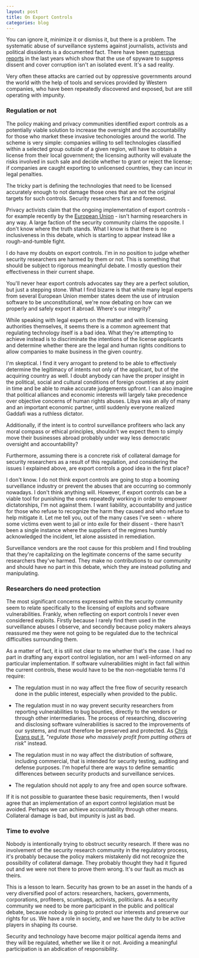 ```yaml
---
layout: post
title: On Export Controls
categories: blog
---
```

You can ignore it, minimize it or dismiss it, but there is a problem. The systematic abuse of surveillance systems against journalists, activists and political dissidents is a documented fact. There have been [numerous reports](https://resistsurveillance.org/reports.html) in the last years which show that the use of spyware to suppress dissent and cover corruption isn't an isolated event. It's a sad reality.

Very often these attacks are carried out by oppressive governments around the world with the help of tools and services provided by Western companies, who have been repeatedly discovered and exposed, but are still operating with impunity.

### Regulation or not

The policy making and privacy communities identified export controls as a potentially viable solution to increase the oversight and the accountability for those who market these invasive techonologies around the world. The scheme is very simple: companies willing to sell technologies classified within a selected group outside of a given region, will have to obtain a license from their local government; the licensing authority will evaluate the risks involved in such sale and decide whether to grant or reject the license; if companies are caught exporting to unlicensed countries, they can incur in legal penalties.

The tricky part is defining the technologies that need to be licensed accurately enough to not damage those ones that are not the original targets for such controls. Security researchers first and foremost.

Privacy activists claim that the ongoing implementation of export controls - for example recently by the [European Union](http://www.theguardian.com/technology/2014/nov/06/spyware-exports-licence-new-eu-rules-military-applications) - isn't harming researchers in any way. A large faction of the security community claims the opposite. I don't know where the truth stands. What I know is that there is no inclusiveness in this debate, which is starting to appear instead like a rough-and-tumble fight.

I do have my doubts on export controls. I'm in no position to judge whether security researchers are harmed by them or not. This is something that should be subject to rigorous meaningful debate. I mostly question their effectiveness in their current shape.

You'll never hear export controls advocates say they are a perfect solution, but just a stepping stone. What I find bizarre is that while many legal experts from several European Union member states deem the use of intrusion software to be unconstitutional, we're now debating on how can we properly and safely export it abroad. Where's our integrity?

While speaking with legal experts on the matter and with licensing authorities themselves, it seems there is a common agreement that regulating technology itself is a bad idea. What they're attempting to achieve instead is to discriminate the intentions of the license applicants and determine whether there are the legal and human rights conditions to allow companies to make business in the given country.

I'm skeptical. I find it very arrogant to pretend to be able to effectively determine the legitimacy of intents not only of the applicant, but of the acquiring country as well. I doubt anybody can have the proper insight in the political, social and cultural conditions of foreign countries at any point in time and be able to make accurate judgements upfront. I can also imagine that political alliances and economic interests will largely take precedence over objective concerns of human rights abuses. Libya was an ally of many and an important economic partner, until suddenly everyone realized Gaddafi was a ruthless dictator.

Additionally, if the intent is to control surveillance profiteers who lack any moral compass or ethical principles, shouldn't we expect them to simply move their businesses abroad probably under way less democratic oversight and accountability?

Furthermore, assuming there is a concrete risk of collateral damage for security researchers as a result of this regulation, and considering the issues I explained above, are export controls a good idea in the first place?

I don't know. I do not think export controls are going to stop a booming surveillance industry or prevent the abuses that are occurring so commonly nowadays. I don't think anything will.
However, if export controls can be a viable tool for punishing the ones repeatedly working in order to empower dictatorships, I'm not against them. I want liability, accountability and justice for those who refuse to recognize the harm they caused and who refuse to help mitigate it. Let me tell you, out of the many cases I've seen - where some victims even went to jail or into exile for their dissent - there hasn't been a single instance where the suppliers of the regimes humbly acknowledged the incident, let alone assisted in remediation.

Surveillance vendors are the root cause for this problem and I find troubling that they're capitalizing on the legitimate concerns of the same security researchers they've harmed. They make no contributions to our community and should have no part in this debate, which they are instead polluting and manipulating.

### Researchers do need protection

The most significant concerns expressed within the security community seem to relate specifically to the licensing of exploits and software vulnerabilities. Frankly, when reflecting on export controls I never even considered exploits. Firstly because I rarely find them used in the surveillance abuses I observe, and secondly because policy makers always reassured me they were not going to be regulated due to the technical difficulties surrounding them.

As a matter of fact, it is still not clear to me whether that's the case. I had no part in drafting any export control legislation, nor am I well-informed on any particular implementation. If software vulnerabilities might in fact fall within the current controls, these would have to be the non-negotiable terms I'd require:

- The regulation must in no way affect the free flow of security research done in the public interest, especially when provided to the public.

- The regulation must in no way prevent security researchers from reporting vulnerabilities to bug bounties, directly to the vendors or through other intermediaries. The process of researching, discovering and disclosing software vulnerabilities is sacred to the improvements of our systems, and must therefore be preserved and protected. As [Chris Evans put it](https://twitter.com/scarybeasts/status/536257476023578624), "*regulate those who massively profit from putting others at risk*" instead.

- The regulation must in no way affect the distribution of software, including commercial, that is intended for security testing, auditing and defense purposes. I'm hopeful there are ways to define semantic differences between security products and surveillance services.

- The regulation should not apply to any free and open source software.

If it is not possible to guarantee these basic requirements, then I would agree that an implementation of an export control legislation must be avoided. Perhaps we can achieve accountability through other means. Collateral damage is bad, but impunity is just as bad.

### Time to evolve

Nobody is intentionally trying to obstruct security research. If there was no involvement of the security research community in the regulatory process, it's probably because the policy makers mistakenly did not recognize the possibility of collateral damage. They probably thought they had it figured out and we were not there to prove them wrong. It's our fault as much as theirs.

This is a lesson to learn. Security has grown to be an asset in the hands of a very diversified pool of actors: researchers, hackers, governments, corporations, profiteers, scumbags, activists, politicians. As a security community we need to be more participant in the public and political debate, because nobody is going to protect our interests and preserve our rights for us. We have a role in society, and we have the duty to be active players in shaping its course.

Security and technology have become major political agenda items and they will be regulated, whether we like it or not. Avoiding a meaningful participation is an abdication of responsibility.
